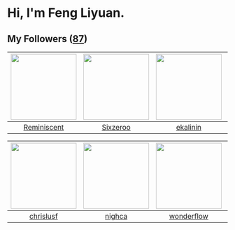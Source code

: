 # Hi, I'm Feng Liyuan.

## My Followers ([87](https://github.com/SunRunAway?tab=followers))

| <img src="https://avatars2.githubusercontent.com/u/41809508?v=4" width="150" height="150" /> | <img src="https://avatars2.githubusercontent.com/u/20949383?v=4" width="150" height="150" /> | <img src="https://avatars2.githubusercontent.com/u/234891?v=4" width="150" height="150" /> | <img src="https://avatars1.githubusercontent.com/u/1171686?v=4" width="150" height="150" /> |
| :------------------------------------------------------------------------------------------: | :------------------------------------------------------------------------------------------: | :----------------------------------------------------------------------------------------: | :-----------------------------------------------------------------------------------------: |
|                         [Reminiscent](https://github.com/Reminiscent)                        |                            [Sixzeroo](https://github.com/Sixzeroo)                           |                           [ekalinin](https://github.com/ekalinin)                          |                            [wangtuo](https://github.com/wangtuo)                            |

| <img src="https://avatars3.githubusercontent.com/u/1543151?v=4" width="150" height="150" /> | <img src="https://avatars3.githubusercontent.com/u/1492263?v=4" width="150" height="150" /> | <img src="https://avatars0.githubusercontent.com/u/2173670?v=4" width="150" height="150" /> | <img src="https://avatars0.githubusercontent.com/u/24450527?v=4" width="150" height="150" /> |
| :-----------------------------------------------------------------------------------------: | :-----------------------------------------------------------------------------------------: | :-----------------------------------------------------------------------------------------: | :------------------------------------------------------------------------------------------: |
|                          [chrislusf](https://github.com/chrislusf)                          |                             [nighca](https://github.com/nighca)                             |                         [wonderflow](https://github.com/wonderflow)                         |                              [e06084](https://github.com/e06084)                             |
